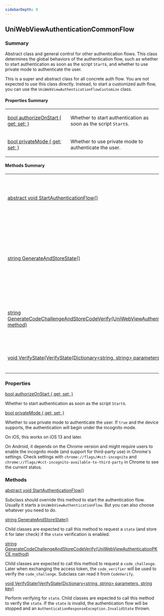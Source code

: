 ```yaml
---
sidebarDepth: 0
---
```


## UniWebViewAuthenticationCommonFlow

### Summary

Abstract class and general control for other authentication flows. This class determines the global behaviors of the 
authentication flow, such as whether to start authentication as soon as the script `Start`s, and whether to use private
mode to authenticate the user.

This is a super and abstract class for all concrete auth flow. You are not expected to use this class directly.
Instead, to start a customized auth flow, you can use the `UniWebViewAuthenticationFlowCustomize` class.

#### Properties Summary

<table>
<tr><td><div class='api-summary-heading'><a href='#authorizeonstart'><span class='return-type'>bool</span> authorizeOnStart { get; set; }</a></div></td><td><div class='simple-summary'>
<p>Whether to start authentication as soon as the script <code>Start</code>s.</p>
</div>
</td></tr><tr><td><div class='api-summary-heading'><a href='#privatemode'><span class='return-type'>bool</span> privateMode { get; set; }</a></div></td><td><div class='simple-summary'>
<p>Whether to use private mode to authenticate the user.</p>
</div>
</td></tr></table>

#### Methods Summary

<table>
<tr><td><div class='api-summary-heading'><a href='#startauthenticationflow'><span class='return-type'>abstract void</span> StartAuthenticationFlow()</a></div></td><td><div class='simple-summary'>
<p>Subclass should override this method to start the authentication flow.</p>
</div>
</td></tr><tr><td><div class='api-summary-heading'><a href='#generateandstorestate'><span class='return-type'>string</span> GenerateAndStoreState()</a></div></td><td><div class='simple-summary'>
<p>Child classes are expected to call this method to request a <code>state</code> (and store it for later check) if the 
<code>state</code> verification is enabled.</p>
</div>
</td></tr><tr><td><div class='api-summary-heading'><a href='#generatecodechallengeandstorecodeverify'><span class='return-type'>string</span> GenerateCodeChallengeAndStoreCodeVerify(UniWebViewAuthenticationPKCE method)</a></div></td><td><div class='simple-summary'>
<p>Child classes are expected to call this method to request a <code>code_challenge</code>.</p>
</div>
</td></tr><tr><td><div class='api-summary-heading'><a href='#verifystate'><span class='return-type'>void</span> VerifyState(VerifyState(Dictionary&lt;string, string&gt; parameters, string key)</a></div></td><td><div class='simple-summary'>
<p>Perform verifying for <code>state</code>.</p>
</div>
</td></tr></table>

### Properties

<div class='api-box property'>
  <div class="api-anchor" id='authorizeonstart'></div><div class='api-heading' data-id='authorizeonstart'><a href='#authorizeonstart'><span class='return-type'>bool</span> authorizeOnStart { get; set; }</a></div>
  <div class='api-body'>
    <div class='desc'>
      <div class='summary'>
<p>Whether to start authentication as soon as the script <code>Start</code>s.</p>
</div>
                </div>
  </div>
</div>
<div class='api-box property'>
  <div class="api-anchor" id='privatemode'></div><div class='api-heading' data-id='privatemode'><a href='#privatemode'><span class='return-type'>bool</span> privateMode { get; set; }</a></div>
  <div class='api-body'>
    <div class='desc'>
      <div class='summary'>
<p>Whether to use private mode to authenticate the user. If <code>true</code> and the device supports, the authentication
will begin under the incognito mode.</p>
<p>On iOS, this works on iOS 13 and later.</p>
<p>On Android, it depends on the Chrome version and might require users to enable the incognito mode (and support
for third-party use) in Chrome&#39;s settings. Check settings with <code>chrome://flags/#cct-incognito</code> and
<code>chrome://flags/#cct-incognito-available-to-third-party</code> in Chrome to see the current status.</p>
</div>
                </div>
  </div>
</div>

### Methods

<div class='api-box method'>
  <div class="api-anchor" id='startauthenticationflow'></div><div class='api-heading' data-id='startauthenticationflow'><a href='#startauthenticationflow'><span class='return-type'>abstract void</span> StartAuthenticationFlow()</a></div>
  <div class='api-body'>
    <div class='desc'>
      <div class='summary'>
<p>Subclass should override this method to start the authentication flow. Usually it starts
a <code>UniWebViewAuthenticationFlow</code>. But you can also choose whatever you need to do.</p>
</div>
                            </div>
  </div>
</div>
<div class='api-box method'>
  <div class="api-anchor" id='generateandstorestate'></div><div class='api-heading' data-id='generateandstorestate'><a href='#generateandstorestate'><span class='return-type'>string</span> GenerateAndStoreState()</a></div>
  <div class='api-body'>
    <div class='desc'>
      <div class='summary'>
<p>Child classes are expected to call this method to request a <code>state</code> (and store it for later check) if the 
<code>state</code> verification is enabled.</p>
</div>
                            </div>
  </div>
</div>
<div class='api-box method'>
  <div class="api-anchor" id='generatecodechallengeandstorecodeverify'></div><div class='api-heading' data-id='generatecodechallengeandstorecodeverify'><a href='#generatecodechallengeandstorecodeverify'><span class='return-type'>string</span> GenerateCodeChallengeAndStoreCodeVerify(UniWebViewAuthenticationPKCE method)</a></div>
  <div class='api-body'>
    <div class='desc'>
      <div class='summary'>
<p>Child classes are expected to call this method to request a <code>code_challenge</code>. Later when exchanging the access
token, the <code>code_verifier</code> will be used to verify the <code>code_challenge</code>. Subclass can read it from <code>CodeVerify</code>.</p>
</div>
                            </div>
  </div>
</div>
<div class='api-box method'>
  <div class="api-anchor" id='verifystate'></div><div class='api-heading' data-id='verifystate'><a href='#verifystate'><span class='return-type'>void</span> VerifyState(VerifyState(Dictionary&lt;string, string&gt; parameters, string key)</a></div>
  <div class='api-body'>
    <div class='desc'>
      <div class='summary'>
<p>Perform verifying for <code>state</code>. Child classes are expected to call this method to verify the <code>state</code>.
If the <code>state</code> is invalid, the authentication flow will be stopped and an <code>AuthenticationResponseException.InvalidState</code>
thrown.</p>
</div>
                            </div>
  </div>
</div>

